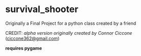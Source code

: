 # survival_shooter
Originally a Final Project for a python class created by a friend

CREDIT:
*alpha version originally created by Connor Ciccone*
 (ciccone362@gmail.com)

**requires pygame**
